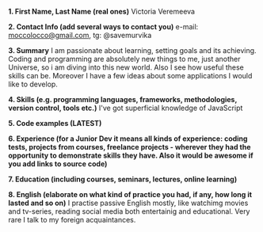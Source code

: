 **1. First Name, Last Name (real ones)**
Victoria Veremeeva

**2. Contact Info (add several ways to contact you)**
e-mail: moccolocco@gmail.com, tg: @savemurvika

**3. Summary**
I am passionate about learning, setting goals and its achieving. Coding and programming are absolutely new things to me, 
just another Universe, so i am diving into this new world. Also I see how useful these skills can be. Moreover I have a few ideas about some applications 
I would like to develop. 

**4. Skills (e.g. programming languages, frameworks, methodologies, version control, tools etc.)**
I've got superficial knowledge of JavaScript

**5. Code examples (LATEST)**

**6. Experience (for a Junior Dev it means all kinds of experience: coding tests, projects from courses,
freelance projects - wherever they had the opportunity to demonstrate skills they have.
Also it would be awesome if you add links to source code)**

**7. Education (including courses, seminars, lectures, online learning)**

**8. English (elaborate on what kind of practice you had, if any, how long it lasted and so on)**
I practise passive English mostly, like watchimg movies and tv-series, reading social media both entertainig and educational. Very rare I talk to my foreign acquaintances.
